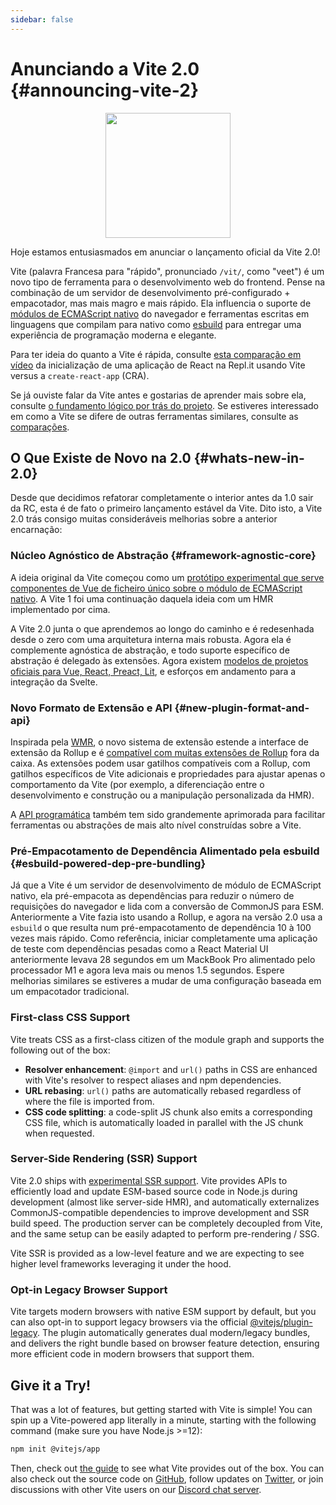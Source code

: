 ```yaml
---
sidebar: false
---
```


# Anunciando a Vite 2.0 {#announcing-vite-2}

<p style="text-align:center">
  <img src="/logo.svg" style="height:200px">
</p>

Hoje estamos entusiasmados em anunciar o lançamento oficial da Vite 2.0!

Vite (palavra Francesa para "rápido", pronunciado `/vit/`, como "veet") é um novo tipo de ferramenta para o desenvolvimento web do frontend. Pense na combinação de um servidor de desenvolvimento pré-configurado + empacotador, mas mais magro e mais rápido. Ela influencia o suporte de [módulos de ECMAScript nativo](https://developer.mozilla.org/en-US/docs/Web/JavaScript/Guide/Modules) do navegador e ferramentas escritas em linguagens que compilam para nativo como [esbuild](https://esbuild.github.io/) para entregar uma experiência de programação moderna e elegante.

Para ter ideia do quanto a Vite é rápida, consulte [esta comparação em vídeo](https://twitter.com/amasad/status/1355379680275128321) da inicialização de uma aplicação de React na Repl.it usando Vite versus a `create-react-app` (CRA).

Se já ouviste falar da Vite antes e gostarias de aprender mais sobre ela, consulte [o fundamento lógico por trás do projeto](https://vitejs.dev/guide/why.html). Se estiveres interessado em como a Vite se difere de outras ferramentas similares, consulte as [comparações](https://vitejs.dev/guide/comparisons.html).

## O Que Existe de Novo na 2.0 {#whats-new-in-2.0}

Desde que decidimos refatorar completamente o interior antes da 1.0 sair da RC, esta é de fato o primeiro lançamento estável da Vite. Dito isto, a Vite 2.0 trás consigo muitas consideráveis melhorias sobre a anterior encarnação:

### Núcleo Agnóstico de Abstração {#framework-agnostic-core}

A ideia original da Vite começou como um [protótipo experimental que serve componentes de Vue de ficheiro único sobre o módulo de ECMAScript nativo](https://github.com/vuejs/vue-dev-server). A Vite 1 foi uma continuação daquela ideia com um HMR implementado por cima.

A Vite 2.0 junta o que aprendemos ao longo do caminho e é redesenhada desde o zero com uma arquitetura interna mais robusta. Agora ela é complemente agnóstica de abstração, e todo suporte específico de abstração é delegado às extensões. Agora existem [modelos de projetos oficiais para Vue, React, Preact, Lit](https://github.com/vitejs/vite/tree/main/packages/create-vite), e esforços em andamento para a integração da Svelte.

### Novo Formato de Extensão e API {#new-plugin-format-and-api}

Inspirada pela [WMR](https://github.com/preactjs/wmr), o novo sistema de extensão estende a interface de extensão da Rollup e é [compatível com muitas extensões de Rollup](https://vite-rollup-plugins.patak.dev/) fora da caixa. As extensões podem usar gatilhos compatíveis com a Rollup, com gatilhos específicos de Vite adicionais e propriedades para ajustar apenas o comportamento da Vite (por exemplo, a diferenciação entre o desenvolvimento e construção ou a manipulação personalizada da HMR).

A [API programática](https://vitejs.dev/guide/api-javascript.html) também tem sido grandemente aprimorada para facilitar ferramentas ou abstrações de mais alto nível construídas sobre a Vite.

### Pré-Empacotamento de Dependência Alimentado pela esbuild {#esbuild-powered-dep-pre-bundling}

Já que a Vite é um servidor de desenvolvimento de módulo de ECMAScript nativo, ela pré-empacota as dependências para reduzir o número de requisições do navegador e lida com a conversão de CommonJS para ESM. Anteriormente a Vite fazia isto usando a Rollup, e agora na versão 2.0 usa a `esbuild` o que resulta num pré-empacotamento de dependência 10 à 100 vezes mais rápido. Como referência, iniciar completamente uma aplicação de teste com dependências pesadas como a React Material UI anteriormente levava 28 segundos em um MackBook Pro alimentado pelo processador M1 e agora leva mais ou menos 1.5 segundos. Espere melhorias similares se estiveres a mudar de uma configuração baseada em um empacotador tradicional.

### First-class CSS Support

Vite treats CSS as a first-class citizen of the module graph and supports the following out of the box:

- **Resolver enhancement**: `@import` and `url()` paths in CSS are enhanced with Vite's resolver to respect aliases and npm dependencies.
- **URL rebasing**: `url()` paths are automatically rebased regardless of where the file is imported from.
- **CSS code splitting**: a code-split JS chunk also emits a corresponding CSS file, which is automatically loaded in parallel with the JS chunk when requested.

### Server-Side Rendering (SSR) Support

Vite 2.0 ships with [experimental SSR support](https://vitejs.dev/guide/ssr.html). Vite provides APIs to efficiently load and update ESM-based source code in Node.js during development (almost like server-side HMR), and automatically externalizes CommonJS-compatible dependencies to improve development and SSR build speed. The production server can be completely decoupled from Vite, and the same setup can be easily adapted to perform pre-rendering / SSG.

Vite SSR is provided as a low-level feature and we are expecting to see higher level frameworks leveraging it under the hood.

### Opt-in Legacy Browser Support

Vite targets modern browsers with native ESM support by default, but you can also opt-in to support legacy browsers via the official [@vitejs/plugin-legacy](https://github.com/vitejs/vite/tree/main/packages/plugin-legacy). The plugin automatically generates dual modern/legacy bundles, and delivers the right bundle based on browser feature detection, ensuring more efficient code in modern browsers that support them.

## Give it a Try!

That was a lot of features, but getting started with Vite is simple! You can spin up a Vite-powered app literally in a minute, starting with the following command (make sure you have Node.js >=12):

```bash
npm init @vitejs/app
```

Then, check out [the guide](https://vitejs.dev/guide/) to see what Vite provides out of the box. You can also check out the source code on [GitHub](https://github.com/vitejs/vite), follow updates on [Twitter](https://twitter.com/vite_js), or join discussions with other Vite users on our [Discord chat server](http://chat.vitejs.dev/).
